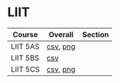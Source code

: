 # LIIT

| Course | Overall | Section |
| ------ | ------- | ------- |
| LIIT 5AS | [csv](https://github.com/UCSD-Historical-Enrollment-Data/2024Summer3/blob/main/overall/LIIT%205AS.csv), [png](https://raw.githubusercontent.com/UCSD-Historical-Enrollment-Data/2024Summer3/main/plot_overall/LIIT%205AS.png) |  |
| LIIT 5BS | [csv](https://github.com/UCSD-Historical-Enrollment-Data/2024Summer3/blob/main/overall/LIIT%205BS.csv) |  |
| LIIT 5CS | [csv](https://github.com/UCSD-Historical-Enrollment-Data/2024Summer3/blob/main/overall/LIIT%205CS.csv), [png](https://raw.githubusercontent.com/UCSD-Historical-Enrollment-Data/2024Summer3/main/plot_overall/LIIT%205CS.png) |  |
